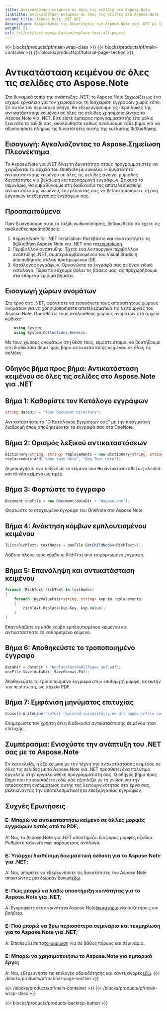 ```yaml
---
title: Αντικατάσταση κειμένου σε όλες τις σελίδες στο Aspose.Note
linktitle: Αντικατάσταση κειμένου σε όλες τις σελίδες στο Aspose.Note
second_title: Aspose.Note .NET API
description: Ξεκλειδώστε τις δυνατότητες του Aspose.Note για .NET με τον αναλυτικό οδηγό μας για την αντικατάσταση κειμένου σε όλες τις σελίδες. Βελτιώστε την επεξεργασία εγγράφων χωρίς κόπο.
weight: 21
url: /el/net/text-manipulation/replace-text-all-pages/
---
```


{{< blocks/products/pf/main-wrap-class >}}
{{< blocks/products/pf/main-container >}}
{{< blocks/products/pf/tutorial-page-section >}}

# Αντικατάσταση κειμένου σε όλες τις σελίδες στο Aspose.Note

Στο δυναμικό τοπίο της ανάπτυξης .NET, το Aspose.Note ξεχωρίζει ως ένα ισχυρό εργαλείο για τον χειρισμό και τη διαχείριση εγγράφων χωρίς κόπο. Σε αυτόν τον περιεκτικό οδηγό, θα εξερευνήσουμε τις περιπλοκές της αντικατάστασης κειμένου σε όλες τις σελίδες χρησιμοποιώντας το Aspose.Note για .NET. Είτε είστε έμπειρος προγραμματιστής είτε μόλις ξεκινάτε το ταξίδι σας, ακολουθήστε καθώς αναλύουμε κάθε βήμα για να αξιοποιήσετε πλήρως τις δυνατότητες αυτής της ευέλικτης βιβλιοθήκης.
## Εισαγωγή: Αγκαλιάζοντας το Aspose.Σημείωση Πλεονέκτημα
Το Aspose.Note για .NET δίνει τη δυνατότητα στους προγραμματιστές να χειρίζονται τα αρχεία του OneNote με ευκολία. Η δυνατότητα αντικατάστασης κειμένου σε όλες τις σελίδες ανοίγει μυριάδες δυνατότητες για βελτίωση και προσαρμογή εγγράφων. Σε αυτό το σεμινάριο, θα εμβαθύνουμε στη διαδικασία της αποτελεσματικής αντικατάστασης κειμένου, επιτρέποντάς σας να βελτιστοποιήσετε τη ροή εργασιών επεξεργασίας εγγράφων σας.
## Προαπαιτούμενα
Πριν ξεκινήσουμε αυτό το ταξίδι κωδικοποίησης, βεβαιωθείτε ότι έχετε τις ακόλουθες προϋποθέσεις:
1.  Aspose.Note for .NET Installation: Κατεβάστε και εγκαταστήστε τη βιβλιοθήκη Aspose.Note για .NET από τη[τεκμηρίωση](https://reference.aspose.com/note/net/).
2. Περιβάλλον ανάπτυξης: Έχετε ένα λειτουργικό περιβάλλον ανάπτυξης .NET, συμπεριλαμβανομένου του Visual Studio ή οποιουδήποτε άλλου προτιμώμενου IDE.
3. Κατάλογος εγγράφων: Οργανώστε τα έγγραφά σας σε έναν ειδικό κατάλογο.
Τώρα που έχουμε βάλει τις βάσεις μας, ας προχωρήσουμε στα επόμενα κρίσιμα βήματα.
## Εισαγωγή χώρων ονομάτων
Στο έργο σας .NET, φροντίστε να εισαγάγετε τους απαραίτητους χώρους ονομάτων για να χρησιμοποιήσετε αποτελεσματικά τις λειτουργίες του Aspose.Note. Προσθέστε τους ακόλουθους χώρους ονομάτων στο αρχείο κώδικα:
```csharp
    using System;
    using System.Collections.Generic;
```
Με τους χώρους ονομάτων στη θέση τους, είμαστε έτοιμοι να βουτήξουμε στη διαδικασία βήμα προς βήμα αντικατάστασης κειμένου σε όλες τις σελίδες.
## Οδηγός βήμα προς βήμα: Αντικατάσταση κειμένου σε όλες τις σελίδες στο Aspose.Note για .NET
## Βήμα 1: Καθορίστε τον Κατάλογο εγγράφων
```csharp
string dataDir = "Your Document Directory";
```
Αντικαταστήστε το "Ο Κατάλογος Εγγράφων σας" με την πραγματική διαδρομή όπου αποθηκεύονται τα έγγραφά σας στο OneNote.
## Βήμα 2: Ορισμός λεξικού αντικαταστάσεων
```csharp
Dictionary<string, string> replacements = new Dictionary<string, string>();
replacements.Add("Some task here", "New Text Here");
```
Δημιουργήστε ένα λεξικό με το κείμενο που θα αντικατασταθεί ως κλειδιά και το νέο κείμενο ως τιμές.
## Βήμα 3: Φορτώστε το έγγραφο
```csharp
Document oneFile = new Document(dataDir + "Aspose.one");
```
Φορτώστε το στοχευμένο έγγραφο του OneNote στο Aspose.Note.
## Βήμα 4: Ανάκτηση κόμβων εμπλουτισμένου κειμένου
```csharp
IList<RichText> textNodes = oneFile.GetChildNodes<RichText>();
```
Λάβετε όλους τους κόμβους RichText από το φορτωμένο έγγραφο.
## Βήμα 5: Επανάληψη και αντικατάσταση κειμένου
```csharp
foreach (RichText richText in textNodes)
{
    foreach (KeyValuePair<string, string> kvp in replacements)
    {
        richText.Replace(kvp.Key, kvp.Value);
    }
}
```
Επαναλάβετε σε κάθε κόμβο εμπλουτισμένου κειμένου και αντικαταστήστε το καθορισμένο κείμενο.
## Βήμα 6: Αποθηκεύστε το τροποποιημένο έγγραφο
```csharp
dataDir = dataDir + "ReplaceTextOnAllPages_out.pdf";
oneFile.Save(dataDir, SaveFormat.Pdf);
```
Αποθηκεύστε το τροποποιημένο έγγραφο στην επιθυμητή μορφή, σε αυτήν την περίπτωση, ως αρχείο PDF.
## Βήμα 7: Εμφάνιση μηνύματος επιτυχίας
```csharp
Console.WriteLine("\nText replaced successfully on all pages.\nFile saved at " + dataDir);
```
Ενημερώστε τον χρήστη ότι η διαδικασία αντικατάστασης κειμένου ήταν επιτυχής.
## Συμπέρασμα: Ενισχύστε την ανάπτυξη του .NET σας με το Aspose.Note
Εν κατακλείδι, η εξοικείωση με την τέχνη της αντικατάστασης κειμένου σε όλες τις σελίδες με το Aspose.Note για .NET προσθέτει ένα πολύτιμο εργαλείο στην εργαλειοθήκη προγραμματιστή σας. Ο οδηγός βήμα προς βήμα που παρουσιάζεται εδώ σάς εξοπλίζει με τη γνώση για την απρόσκοπτη ενσωμάτωση αυτής της λειτουργικότητας στα έργα σας, βελτιώνοντας την αποτελεσματικότητα επεξεργασίας εγγράφων.
## Συχνές Ερωτήσεις
### Ε: Μπορώ να αντικαταστήσω κείμενο σε άλλες μορφές εγγράφων εκτός από το PDF;
 Α: Ναι, το Aspose.Note για .NET υποστηρίζει διάφορες μορφές εξόδου. Ρυθμίστε το`SaveFormat` παράμετρος ανάλογα.
### Ε: Υπάρχει διαθέσιμη δοκιμαστική έκδοση για το Aspose.Note για .NET;
 Α: Ναι, μπορείτε να εξερευνήσετε τις δυνατότητες του Aspose.Note αποκτώντας μια δωρεάν δοκιμή[εδώ](https://releases.aspose.com/).
### Ε: Πώς μπορώ να λάβω υποστήριξη κοινότητας για το Aspose.Note για .NET;
 Α: Εγγραφείτε στην κοινότητα Aspose.Note[δικαστήριο](https://forum.aspose.com/c/note/28) για συζητήσεις και βοήθεια.
### Ε: Πού μπορώ να βρω περισσότερα σεμινάρια και τεκμηρίωση για το Aspose.Note για .NET;
 Α: Επισκεφθείτε το[τεκμηρίωση](https://reference.aspose.com/note/net/) για σε βάθος πόρους και σεμινάρια.
### Ε: Μπορώ να χρησιμοποιήσω το Aspose.Note για εμπορικά έργα;
Α: Ναι, εξερευνήστε τις επιλογές αδειοδότησης και κάντε αγορές[εδώ](https://purchase.aspose.com/buy).
{{< /blocks/products/pf/tutorial-page-section >}}

{{< /blocks/products/pf/main-container >}}
{{< /blocks/products/pf/main-wrap-class >}}

{{< blocks/products/products-backtop-button >}}
